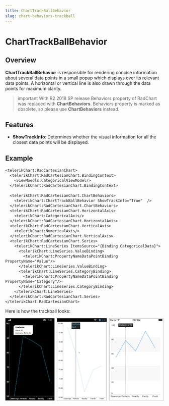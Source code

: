 ```yaml
---
title: ChartTrackBallBehavior
slug: chart-behaviors-trackball
---
```


# ChartTrackBallBehavior #

## Overview ##
**ChartTrackBallBehavior** is responsible for rendering concise information about several data points in a small popup which displays over its relevant data points. A horizontal or vertical line is also drawn through the data points for maximum clarity.

>important With R2 2018 SP release Behaviors property of RadChart was replaced with **ChartBehaviors**. Behaviors property is marked as obsolete, so please use **ChartBehaviors** instead.

## Features ##

- **ShowTrackInfo**:  Determines whether the visual information for all the closest data points will be displayed.

## Example ##

    <telerikChart:RadCartesianChart>
	  <telerikChart:RadCartesianChart.BindingContext>
	    <viewMoedls:CategoricalViewModel/>
	  </telerikChart:RadCartesianChart.BindingContext>
	
	  <telerikChart:RadCartesianChart.ChartBehaviors>
	    <telerikChart:ChartTrackBallBehavior ShowTrackInfo="True"  />
	  </telerikChart:RadCartesianChart.ChartBehaviors>
	  <telerikChart:RadCartesianChart.HorizontalAxis>
	    <telerikChart:CategoricalAxis/>
	  </telerikChart:RadCartesianChart.HorizontalAxis>
	  <telerikChart:RadCartesianChart.VerticalAxis>
	    <telerikChart:NumericalAxis/>
	  </telerikChart:RadCartesianChart.VerticalAxis>
	  <telerikChart:RadCartesianChart.Series>
	    <telerikChart:LineSeries ItemsSource="{Binding CategoricalData}">
	      <telerikChart:LineSeries.ValueBinding>
	        <telerikChart:PropertyNameDataPointBinding PropertyName="Value"/>
	      </telerikChart:LineSeries.ValueBinding>
	      <telerikChart:LineSeries.CategoryBinding>
	        <telerikChart:PropertyNameDataPointBinding PropertyName="Category"/>
	      </telerikChart:LineSeries.CategoryBinding>
	    </telerikChart:LineSeries>
	  </telerikChart:RadCartesianChart.Series>
    </telerikChart:RadCartesianChart>

Here is how the trackball looks:

![Tooltip Behavior](images/chart-behaviors-trackball-behavior.png)